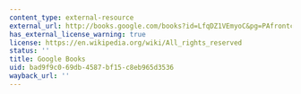 ```yaml
---
content_type: external-resource
external_url: http://books.google.com/books?id=LfqDZ1VEmyoC&pg=PAfrontcover#v=onepage
has_external_license_warning: true
license: https://en.wikipedia.org/wiki/All_rights_reserved
status: ''
title: Google Books
uid: bad9f9c0-69db-4587-bf15-c8eb965d3536
wayback_url: ''
---
```

